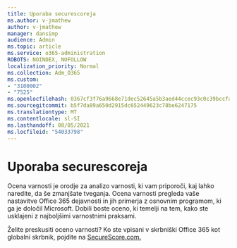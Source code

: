 ```yaml
---
title: Uporaba securescoreja
ms.author: v-jmathew
author: v-jmathew
manager: dansimp
audience: Admin
ms.topic: article
ms.service: o365-administration
ROBOTS: NOINDEX, NOFOLLOW
localization_priority: Normal
ms.collection: Adm_O365
ms.custom:
- "3100002"
- "7525"
ms.openlocfilehash: 0367cf3f76a9668e71dec52645a5b3aed44ccec93c0c39bccfa883212009633b
ms.sourcegitcommit: b5f7da89a650d2915dc652449623c78be6247175
ms.translationtype: MT
ms.contentlocale: sl-SI
ms.lasthandoff: 08/05/2021
ms.locfileid: "54033798"
---
```

# <a name="use-securescore"></a>Uporaba securescoreja

Ocena varnosti je orodje za analizo varnosti, ki vam priporoči, kaj lahko naredite, da še zmanjšate tveganja. Ocena varnosti pregleda vaše nastavitve Office 365 dejavnosti in jih primerja z osnovnim programom, ki ga je določil Microsoft. Dobili boste oceno, ki temelji na tem, kako ste usklajeni z najboljšimi varnostnimi praksami.

Želite preskusiti oceno varnosti? Ko ste vpisani v skrbniški Office 365 kot globalni skrbnik, pojdite na [SecureScore.com.](https://securescore.office.com/)
